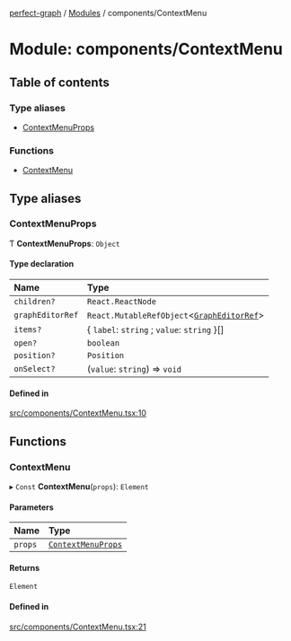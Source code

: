 [perfect-graph](../README.md) / [Modules](../modules.md) / components/ContextMenu

# Module: components/ContextMenu

## Table of contents

### Type aliases

- [ContextMenuProps](components_ContextMenu.md#contextmenuprops)

### Functions

- [ContextMenu](components_ContextMenu.md#contextmenu)

## Type aliases

### ContextMenuProps

Ƭ **ContextMenuProps**: `Object`

#### Type declaration

| Name | Type |
| :------ | :------ |
| `children?` | `React.ReactNode` |
| `graphEditorRef` | `React.MutableRefObject`<[`GraphEditorRef`](type.md#grapheditorref)\> |
| `items?` | { `label`: `string` ; `value`: `string`  }[] |
| `open?` | `boolean` |
| `position?` | `Position` |
| `onSelect?` | (`value`: `string`) => `void` |

#### Defined in

[src/components/ContextMenu.tsx:10](https://github.com/MaastrichtU-IDS/perfect-graph/blob/451d41e/src/components/ContextMenu.tsx#L10)

## Functions

### ContextMenu

▸ `Const` **ContextMenu**(`props`): `Element`

#### Parameters

| Name | Type |
| :------ | :------ |
| `props` | [`ContextMenuProps`](components_ContextMenu.md#contextmenuprops) |

#### Returns

`Element`

#### Defined in

[src/components/ContextMenu.tsx:21](https://github.com/MaastrichtU-IDS/perfect-graph/blob/451d41e/src/components/ContextMenu.tsx#L21)
